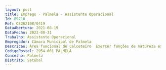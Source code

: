 ```yaml
--- 
layout: post
title: Emprego - Palmela - Assistente Operacional
Id: 89710
Ref: OE202108/0419
DataAbertura: 2021-08-19
DataFecho: 2023-08-31
Trabalho: Assistente Operacional
Empregador: Câmara Municipal de Palmela
Descricao: Área funcional de Calceteiro  Exercer funções de natureza executiva, de carácter manual ou mecânico,enquadradas em diretivas gerais definidas e indispensáveis ao funcionamento daunidade orgânica   Zelar pelas instalações e equipamentos afetos à sua atividade, garantindo asua funcionalidade e atualização em função de necessidades objetivas   Auto condução sempre que necessário para a satisfação das necessidades doserviço, desde que devidamente habilitado para o efeito   Garantir a beneficiação, manutenção e conservação da rede viária municipal,nomeadamente calçadas, assegurando a reparação, tapando buracos erefazendo a calçada   Executar pavimentação de pedras portuguesas, ou material similar,reproduzindodesenhos no pavimento segundo gabaritos de madeira   Realizar medições da superfície a revestir, determinando a quantidade dosmateriais necessários à execução dos trabalhos, e os custos   Recobrir o solo, utilizando areia ou pó de pedra, para nivelá lo e permitir oassentamento das peças   Assentar a pedra e elementos pré fabricados na superfície a revestir   Colocar cada peça, posicionando a sobre a areia ou pó de pedra e assentandoacom golpes de martelo ou malho, para encaixá la no lugar   Recobrir juntas, preenchendo as, para igualar o calçamento e dar acabamentoàsuperfície, com o auxílio de varrimento e rega   Compactar e regularizar o pavimento, utilizando os equipamentos apropriados   Proceder à limpeza geral da pavimentação após conclusão da tarefa   Efetuar tratamento e descarte dos resíduos provenientes da realização datarefa   Zelar pela segurança individual e coletiva, utilizando equipamentos de proteçãoevestuário de trabalho apropriados, e adotando as normas de higiene e segurançaaplicáveis ao sector.
CodigoPostal: 2954-001 PALMELA
Concelho: Palmela
Distrito: Setúbal
--- 
```


